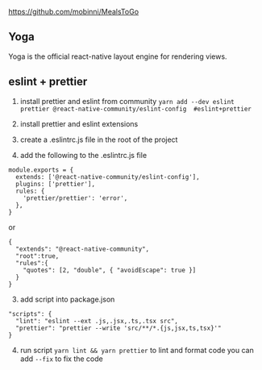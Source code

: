 https://github.com/mobinni/MealsToGo
## Yoga
Yoga is the official react-native layout engine for rendering views.
## eslint + prettier
1. install prettier and eslint from community
`yarn add --dev eslint prettier @react-native-community/eslint-config  #eslint+prettier`

2. install prettier and eslint  extensions
3. create a .eslintrc.js file in the root of the project
4. add the following to the .eslintrc.js file
```
module.exports = {
  extends: ['@react-native-community/eslint-config'],
  plugins: ['prettier'],
  rules: {
    'prettier/prettier': 'error',
  },
}
```
or 
```
{
  "extends": "@react-native-community",
  "root":true,
  "rules":{
    "quotes": [2, "double", { "avoidEscape": true }]
  }
}
```
3. add script into package.json
```
"scripts": {
  "lint": "eslint --ext .js,.jsx,.ts,.tsx src",
  "prettier": "prettier --write 'src/**/*.{js,jsx,ts,tsx}'"
}
```
4. run script `yarn lint && yarn prettier` to lint and format code you can add `--fix` to fix the code

